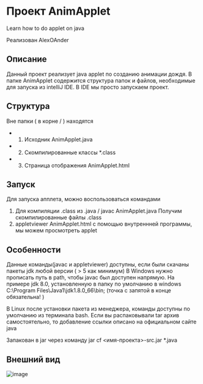 


# Проект AnimApplet

Learn how to do applet on java

Реализован AlexOAnder

Описание
----------------------

Данный проект реализует java applet по созданию анимации дождя.
В папке AnimApplet содержится структура папок и файлов,
необходимые для запуска из intelliJ IDE.
В IDE мы просто запускаем проект.

Структура
---------------------------
Вне папки ( в корне / ) находятся 
- 1) Исходник AnimApplet.java
- 2) Скомпилированные классы *.class 
- 3) Страница отображения AnimApplet.html

Запуск 
---------------------------
Для запуска апплета, можно воспользоваться командами
1) Для компиляции .class из .java 
/ javac AnimApplet.java
Получим скомпилированные файлы .class
2) appletviewer AnimApplet.html 
с помощью внутреннней программы, мы можем просмотреть applet

Особенности
----------------------------
Данные команды(javac и appletviewer) доступны, если были скачаны пакеты jdk любой версии ( > 5 как минимум)
В Windows нужно прописать путь в path, 
чтобы javac был доступен напрямую. На примере jdk 8.0, установленную в папку по умолчанию в windows
C:\Program Files\Java1\jdk1.8.0_66\bin; (точка с запятой в конце обязательна! )

В Linux после установки пакета из менеджера, команды доступны по умолчанию из терминала bash.
Если вы распаковывали tar архив самостоятельно, то добавление ссылки описано на официальном сайте java

Запакован в jar через команду 
jar cf <имя-проекта>-src.jar *.java

Внешний вид
---------------------------
![image](https://cloud.githubusercontent.com/assets/10232613/12379861/4f2b8f28-bd74-11e5-8c39-64e12c7bd5b3.png)

